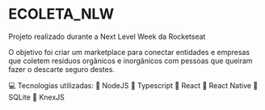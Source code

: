 # ECOLETA_NLW
Projeto realizado durante a Next Level Week da Rocketseat

O objetivo foi criar um marketplace para conectar entidades e empresas que coletem resíduos orgânicos e inorgânicos com pessoas que queiram fazer o descarte seguro destes.

💻 Tecnologias utilizadas:
🔹 NodeJS
🔹 Typescript
🔹 React
🔹 React Native
🔹 SQLite
🔹 KnexJS
